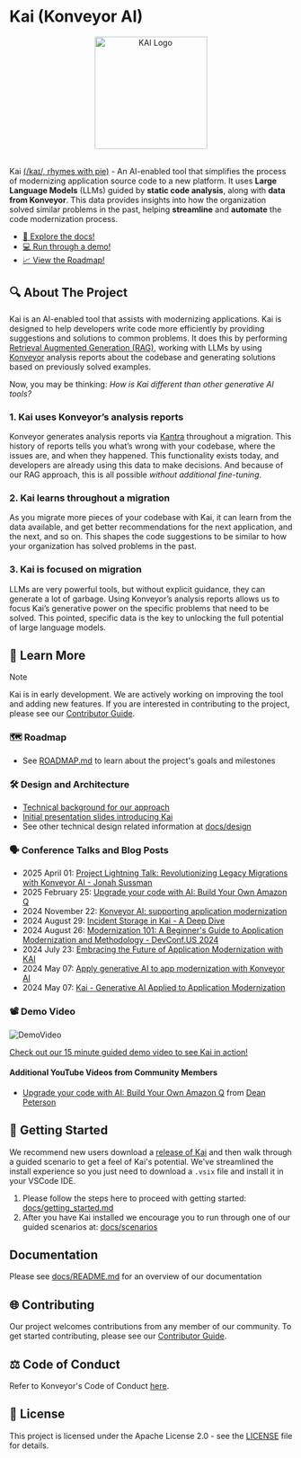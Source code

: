 # Kai (Konveyor AI)

<!-- trunk-ignore-begin -->
<div align="center">
  <a href="https://github.com/konveyor/kai">
    <img src="docs/images/kai_logo.png" alt="KAI Logo" width="200" height="200">
  </a>
</div>
<!-- trunk-ignore-end -->

<br>

Kai [(/kaɪ/, rhymes with pie)](https://www.howtopronounce.com/ka%C3%AC-4) - An
AI-enabled tool that simplifies the process of modernizing application source
code to a new platform. It uses **Large Language Models** (LLMs) guided by
**static code analysis**, along with **data from Konveyor**. This data provides
insights into how the organization solved similar problems in the past, helping
**streamline** and **automate** the code modernization process.

- [📖 Explore the docs!](/docs)
- [💻 Run through a demo!](/docs/scenarios/README.md)
- [📈 View the Roadmap!](ROADMAP.md)

## 🔍 About The Project

Kai is an AI-enabled tool that assists with modernizing applications. Kai is
designed to help developers write code more efficiently by providing suggestions
and solutions to common problems. It does this by performing [Retrieval
Augmented Generation (RAG)](https://arxiv.org/abs/2005.11401), working with LLMs
by using [Konveyor](https://github.com/konveyor) analysis reports about the
codebase and generating solutions based on previously solved examples.

Now, you may be thinking: _How is Kai different than other generative AI tools?_

### 1. Kai uses Konveyor’s analysis reports

Konveyor generates analysis reports via
[Kantra](https://github.com/konveyor/kantra) throughout a migration. This
history of reports tells you what’s wrong with your codebase, where the issues
are, and when they happened. This functionality exists today, and developers are
already using this data to make decisions. And because of our RAG approach, this
is all possible _without additional fine-tuning_.

### 2. Kai learns throughout a migration

As you migrate more pieces of your
codebase with Kai, it can learn from the data available, and get better
recommendations for the next application, and the next, and so on. This shapes
the code suggestions to be similar to how your organization has solved problems
in the past.

### 3. Kai is focused on migration

LLMs are very powerful tools, but without explicit guidance, they can generate a
lot of garbage. Using Konveyor’s analysis reports allows us to focus Kai’s
generative power on the specific problems that need to be solved. This pointed,
specific data is the key to unlocking the full potential of large language
models.

## 🏫 Learn More

> [!NOTE]
>
> Kai is in early development. We are actively working on improving the tool and
> adding new features. If you are interested in contributing to the project,
> please see our [Contributor Guide](CONTRIBUTING.md).

### 🗺️ Roadmap

- See [ROADMAP.md](ROADMAP.md) to learn about the project's goals and milestones

### 🛠️ Design and Architecture

- [Technical background for our approach](docs/design/technical_background.md)
- [Initial presentation slides introducing
  Kai](https://docs.google.com/presentation/d/1awMdp5hHC6L4Xc_uY6Kj4XiskAArDGPhyQRBI6GJUAo/)
- See other technical design related information at [docs/design](docs/design)

### 🗣️ Conference Talks and Blog Posts

- 2025 April 01: [Project Lightning Talk: Revolutionizing Legacy Migrations with
  Konveyor AI - Jonah Sussman](https://kccnceu2025.sched.com/event/1tcwv)
- 2025 February 25: [Upgrade your code with AI: Build Your Own Amazon
  Q](https://www.youtube.com/watch?v=IF2xQlii4ws)
- 2024 November 22: [Konveyor AI: supporting application
  modernization](https://www.cncf.io/blog/2024/11/22/konveyor-ai-supporting-application-modernization/)
- 2024 August 29: [Incident Storage in Kai - A Deep
  Dive](https://www.konveyor.io/blog/kai-incident-storage-2024/)
- 2024 August 26: [Modernization 101: A Beginner's Guide to Application
  Modernization and Methodology - DevConf.US
  2024](https://www.youtube.com/watch?v=ic5WnbYVTto)
- 2024 July 23: [Embracing the Future of Application Modernization with
  KAI](https://shaaf.dev/post/2024-07-23-embracing-the-future-of-app-mod-with-konveyor-ai/)
- 2024 May 07: [Apply generative AI to app modernization with Konveyor
  AI](https://developers.redhat.com/articles/2024/05/07/modernize-apps-konveyor-ai)
- 2024 May 07: [Kai - Generative AI Applied to Application
  Modernization](https://www.konveyor.io/blog/kai-deep-dive-2024/)

### 📽️ Demo Video

![DemoVideo](/docs/images/Kai_April_26c.gif)

[Check out our 15 minute guided demo video to see Kai in
action!](https://www.youtube.com/watch?v=aE8qNY2m4v4)

#### Additional YouTube Videos from Community Members

- [Upgrade your code with AI: Build Your Own Amazon
  Q](https://www.youtube.com/watch?v=IF2xQlii4ws) from [Dean
  Peterson](https://www.linkedin.com/in/deantrepreneur/)

## 🚀 Getting Started

We recommend new users download a [release of
Kai](https://github.com/konveyor/editor-extensions/releases) and then walk
through a guided scenario to get a feel of Kai's potential. We've streamlined
the install experience so you just need to download a `.vsix` file and install
it in your VSCode IDE.

1. Please follow the steps here to proceed with getting started:
   [docs/getting_started.md](docs/getting_started.md)
2. After you have Kai installed we encourage you to run through one of our
   guided scenarios at: [docs/scenarios](docs/scenarios/README.md)

## Documentation

Please see [docs/README.md](docs/README.md) for an overview of our documentation

## 🌐 Contributing

Our project welcomes contributions from any member of our community. To get
started contributing, please see our [Contributor Guide](CONTRIBUTING.md).

## ⚖️ Code of Conduct

Refer to Konveyor's Code of Conduct
[here](https://github.com/konveyor/community/blob/main/CODE_OF_CONDUCT.md).

## 📜 License

This project is licensed under the Apache License 2.0 - see the
[LICENSE](LICENSE) file for details.
